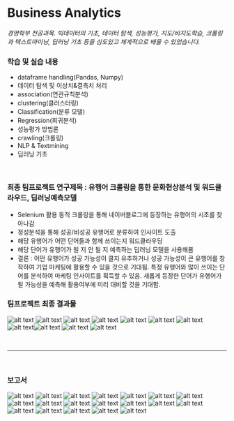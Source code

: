 # Business Analytics
*경영학부 전공과목. 빅데이터의 기초, 데이터 탐색, 성능평가, 지도/비지도학습, 크롤링과 텍스트마이닝, 딥러닝 기초 등을 심도있고 체계적으로 배울 수 있었습니다.*


### 학습 및 실습 내용
- dataframe handling(Pandas, Numpy)
- 데이터 탐색 및 이상치&결측치 처리
- association(연관규칙분석)
- clustering(클러스터링)
- Classification(분류 모델)
- Regression(회귀분석)
- 성능평가 방법론
- crawling(크롤링)
- NLP & Textmining
- 딥러닝 기초

<br>

### 최종 팀프로젝트 연구제목 : 유행어 크롤링을 통한 문화현상분석 및 워드클라우드, 딥러닝예측모델
- Selenium 활용 동적 크롤링을 통해 네이버블로그에 등장하는 유행어의 시초를 찾아나감
- 정성분석을 통해 성공/비성공 유행어로 분류하여 인사이트 도출
- 해당 유행어가 어떤 단어들과 함께 쓰이는지 워드클라우딩
- 해당 단어가 유행어가 될 지 안 될 지 예측하는 딥러닝 모델을 사용해봄
- 결론 : 어떤 유행어가 성공 가능성이 클지 유추하거나 성공 가능성이 큰 유행어를 창작하여 기업 마케팅에 활용할 수 있을 것으로 기대됨. 특정 유행어와 많이 쓰이는 단어를 분석하여 마케팅 인사이트를 획득할 수 있음. 새롭게 등장한 단어가 유행어가 될 가능성을 예측해 활용여부에 미리 대비할 것을 기대함.


### 팀프로젝트 최종 결과물
![alt text](<asset/07_Catch_Phrase_Pattern_Model (3. 최종발표)-1.jpg>)
![alt text](<asset/07_Catch_Phrase_Pattern_Model (3. 최종발표)-2.jpg>)
![alt text](<asset/07_Catch_Phrase_Pattern_Model (3. 최종발표)-3.jpg>)
![alt text](<asset/07_Catch_Phrase_Pattern_Model (3. 최종발표)-4.jpg>)
![alt text](<asset/07_Catch_Phrase_Pattern_Model (3. 최종발표)-5.jpg>)
![alt text](<asset/07_Catch_Phrase_Pattern_Model (3. 최종발표)-6.jpg>)
![alt text](<asset/07_Catch_Phrase_Pattern_Model (3. 최종발표)-7.jpg>)
![alt text](<asset/07_Catch_Phrase_Pattern_Model (3. 최종발표)-8.jpg>)![alt text](<asset/07_Catch_Phrase_Pattern_Model (3. 최종발표)-1.jpg>)
![alt text](<asset/07_Catch_Phrase_Pattern_Model (3. 최종발표)-9.jpg>)
![alt text](<asset/07_Catch_Phrase_Pattern_Model (3. 최종발표)-10.jpg>)

<br>

---

<br>

### 보고서
![alt text](<asset/07_Catch_Phrase_Pattern_Model (4. 파이널 리포트)-01.jpg>)
![alt text](<asset/07_Catch_Phrase_Pattern_Model (4. 파이널 리포트)-02.jpg>)
![alt text](<asset/07_Catch_Phrase_Pattern_Model (4. 파이널 리포트)-03.jpg>)
![alt text](<asset/07_Catch_Phrase_Pattern_Model (4. 파이널 리포트)-04.jpg>)
![alt text](<asset/07_Catch_Phrase_Pattern_Model (4. 파이널 리포트)-05.jpg>)
![alt text](<asset/07_Catch_Phrase_Pattern_Model (4. 파이널 리포트)-06.jpg>)
![alt text](<asset/07_Catch_Phrase_Pattern_Model (4. 파이널 리포트)-07.jpg>)
![alt text](<asset/07_Catch_Phrase_Pattern_Model (4. 파이널 리포트)-08.jpg>)
![alt text](<asset/07_Catch_Phrase_Pattern_Model (4. 파이널 리포트)-09.jpg>)
![alt text](<asset/07_Catch_Phrase_Pattern_Model (4. 파이널 리포트)-10.jpg>)
![alt text](<asset/07_Catch_Phrase_Pattern_Model (4. 파이널 리포트)-11.jpg>)
![alt text](<asset/07_Catch_Phrase_Pattern_Model (4. 파이널 리포트)-12.jpg>)
![alt text](<asset/07_Catch_Phrase_Pattern_Model (4. 파이널 리포트)-13.jpg>)
![alt text](<asset/07_Catch_Phrase_Pattern_Model (4. 파이널 리포트)-14.jpg>)
![alt text](<asset/07_Catch_Phrase_Pattern_Model (4. 파이널 리포트)-15.jpg>)
![alt text](<asset/07_Catch_Phrase_Pattern_Model (4. 파이널 리포트)-16.jpg>)
![alt text](<asset/07_Catch_Phrase_Pattern_Model (4. 파이널 리포트)-17.jpg>)
![alt text](<asset/07_Catch_Phrase_Pattern_Model (4. 파이널 리포트)-18.jpg>)
![alt text](<asset/07_Catch_Phrase_Pattern_Model (4. 파이널 리포트)-19.jpg>)





